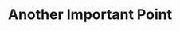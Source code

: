 ---
icon: /logo.svg
alt: Datagrove logo again
title: Another Important Point
description: We really think you should know about this, too - it's pretty awesome!
draft: false
---